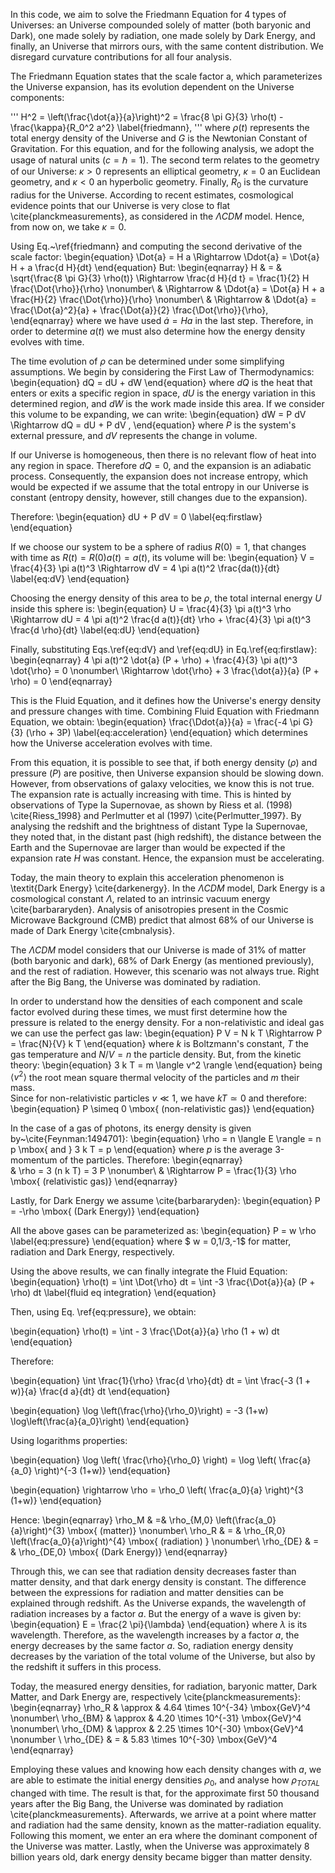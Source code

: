 In this code, we aim to solve the Friedmann Equation for 4 types of Universes: an Universe compounded solely of matter (both baryonic and Dark), one made solely by radiation, one made solely
by Dark Energy, and finally, an Universe that mirrors ours, with the same content distribution. We disregard curvature contributions for all four analysis.

The Friedmann Equation states that the scale factor a, which parameterizes the Universe expansion, has its evolution dependent on the Universe components:

'''
    H^2 = \left(\frac{\dot{a}}{a}\right)^2 = \frac{8 \pi G}{3} \rho(t) - \frac{\kappa}{R_0^2 a^2} \label{friedmann},
'''
where $\rho(t)$ represents the total energy density of the Universe and $G$ is the Newtonian Constant of Gravitation. For this equation, and for the following analysis, we adopt the usage of natural units ($c = \hbar = 1$). The second term relates to the geometry of our Universe: $\kappa > 0$ represents an elliptical geometry, $\kappa = 0$ an Euclidean geometry, and $\kappa < 0$ an hyperbolic geometry. Finally, $R_0$ is the curvature radius for the Universe. According to recent estimates, cosmological evidence points that our Universe is very close to flat \cite{planckmeasurements}, as considered in the $\Lambda CDM$ model. Hence, from now on, we take $\kappa = 0$.

Using Eq.~\ref{friedmann} and computing the second derivative of the scale factor:
\begin{equation}
    \Dot{a} = H a \Rightarrow \Ddot{a} = \Dot{a} H + a \frac{d H}{dt}
\end{equation}
But:
\begin{eqnarray}
    H & = & \sqrt{\frac{8 \pi G}{3} \rho(t)} \Rightarrow \frac{d H}{d t} = \frac{1}{2} H \frac{\Dot{\rho}}{\rho} \nonumber\\
    & \Rightarrow & \Ddot{a} = \Dot{a} H + a \frac{H}{2} \frac{\Dot{\rho}}{\rho} \nonumber\\
    & \Rightarrow & \Ddot{a} = \frac{\Dot{a}^2}{a} + \frac{\Dot{a}}{2} \frac{\Dot{\rho}}{\rho},
\end{eqnarray}
where we have used $\Dot{a} = H a$ in the last step. Therefore, in order to determine $a(t)$ we must also determine how the energy density evolves with time.

The time evolution of $\rho$ can be determined under some simplifying assumptions. We begin by considering the First Law of Thermodynamics:
\begin{equation}
    dQ = dU + dW
\end{equation}
where $dQ$ is the heat that enters or exits a specific region in space, $dU$ is the energy variation in this determined region, and $dW$ is the work made inside this area. If we consider this volume to be expanding, we can write:
\begin{equation}
    dW = P dV \Rightarrow dQ = dU + P dV ,
\end{equation}
where $P$ is the system's external pressure, and $dV$ represents the change in volume.

If our Universe is homogeneous, then there is no relevant flow of heat into any region in space. Therefore $dQ = 0$, and the expansion is an adiabatic process. Consequently, the expansion does not increase entropy, which would be expected if we assume that the total entropy in our Universe is constant (entropy density, however, still changes due to the expansion).

Therefore:
\begin{equation}
    dU + P dV = 0 \label{eq:firstlaw}
\end{equation}

If we choose our system to be a sphere of radius $R(0) = 1$, that changes with time as $R(t) = R(0) a(t) = a(t)$, its volume will be:
\begin{equation}
    V = \frac{4}{3} \pi a(t)^3 \Rightarrow dV = 4 \pi a(t)^2 \frac{da(t)}{dt} \label{eq:dV}
\end{equation}

Choosing the energy density of this area to be $\rho$, the total internal energy $U$ inside this sphere is:
\begin{equation}
    U = \frac{4}{3} \pi a(t)^3 \rho \Rightarrow dU = 4 \pi a(t)^2 \frac{d a(t)}{dt} \rho + \frac{4}{3} \pi a(t)^3 \frac{d \rho}{dt} \label{eq:dU}
\end{equation}

Finally, substituting Eqs.\ref{eq:dV} and \ref{eq:dU} in Eq.\ref{eq:firstlaw}:
\begin{eqnarray}
    4 \pi a(t)^2 \dot{a} (P + \rho) + \frac{4}{3} \pi a(t)^3 \dot{\rho} = 0 \nonumber\\
    \Rightarrow \dot{\rho} + 3 \frac{\dot{a}}{a} (P + \rho) = 0 
\end{eqnarray}

This is the Fluid Equation, and it defines how the Universe's energy density and pressure changes with time. Combining Fluid Equation with Friedmann Equation, we obtain:
\begin{equation}
    \frac{\Ddot{a}}{a} = \frac{-4 \pi G}{3} (\rho + 3P) \label{eq:acceleration}
\end{equation}
which determines how the Universe acceleration evolves with time.

From this equation, it is possible to see that, if both energy density ($\rho$) and pressure ($P$) are positive, then Universe expansion should be slowing down. However, from observations of galaxy velocities, we know this is not true. The expansion rate is actually increasing with time.
This is hinted by observations of Type Ia Supernovae, as shown by Riess et al. (1998) \cite{Riess_1998} and Perlmutter et al (1997) \cite{Perlmutter_1997}. By analysing the redshift and the brightness of distant Type Ia Supernovae, they noted that, in the distant past (high redshift), the distance between the Earth and the Supernovae are larger than would be expected if the expansion rate $H$ was constant. Hence, the expansion must be accelerating.

Today, the main theory to explain this acceleration phenomenon is \textit{Dark Energy} \cite{darkenergy}. In the $\Lambda CDM$ model, Dark Energy is a cosmological constant $\Lambda$, related to an intrinsic vacuum energy \cite{barbararyden}. Analysis of anisotropies present in the Cosmic Microwave Background (CMB) predict that almost 68$\%$ of our Universe is made of Dark Energy \cite{cmbnalysis}.

The $\Lambda CDM$ model considers that our Universe is made of 31$\%$ of matter (both baryonic and dark), 68$\%$ of Dark Energy (as mentioned previously), and the rest of radiation. However, this scenario was not always true. Right after the Big Bang, the Universe was dominated by radiation. 

In order to understand how the densities of each component and scale factor evolved during these times, we must first determine how the pressure is related to the energy density. For a non-relativistic and ideal gas  we can use the perfect gas law:
\begin{equation}
    P V = N k T \Rightarrow P = \frac{N}{V} k T
\end{equation}
where $k$ is Boltzmann's constant, $T$ the gas temperature and $N/V = n$ the particle density. But, from the kinetic theory:
\begin{equation}
    3 k T = m \langle v^2 \rangle 
\end{equation}
being $\langle v^2 \rangle$ the root mean square thermal velocity of the particles and $m$ their mass.  
Since for non-relativistic particles $v \ll 1$, we have $k T \simeq 0$ and therefore:
\begin{equation}
    P \simeq 0 \mbox{ (non-relativistic gas)}
\end{equation}


In the case of a gas of photons, its energy density is given by~\cite{Feynman:1494701}:
\begin{equation}
    \rho = n \langle E \rangle = n p \mbox{ and } 3 k T = p
\end{equation}
where $p$ is the average 3-momentum of the particles. Therefore:
\begin{eqnarray}    
    & \rho = 3 (n k T)  = 3 P \nonumber\\
    & \Rightarrow P = \frac{1}{3} \rho \mbox{ (relativistic gas)}
\end{eqnarray}

Lastly, for Dark Energy we assume \cite{barbararyden}:
\begin{equation}
    P = -\rho \mbox{ (Dark Energy)}
\end{equation}

All the above gases can be parameterized as:
\begin{equation}
    P = w \rho \label{eq:pressure}
\end{equation}
where $ w = 0,1/3,-1$ for matter, radiation and Dark Energy, respectively.


Using the above results, we can finally integrate the Fluid Equation:
\begin{equation}
    \rho(t) = \int \Dot{\rho} dt = \int -3 \frac{\Dot{a}}{a} (P + \rho) dt \label{fluid eq integration}
\end{equation}

Then, using Eq. \ref{eq:pressure}, we obtain:

\begin{equation}
    \rho(t) = \int - 3 \frac{\Dot{a}}{a} \rho (1 + w) dt
\end{equation}

Therefore:

\begin{equation}
    \int \frac{1}{\rho} \frac{d \rho}{dt} dt = \int \frac{-3 (1 + w)}{a} \frac{d a}{dt} dt
\end{equation}


\begin{equation}
    \log \left(\frac{\rho}{\rho_0}\right) = -3 (1+w) \log\left(\frac{a}{a_0}\right)
\end{equation}

Using logarithms properties:

\begin{equation}
    \log \left( \frac{\rho}{\rho_0} \right) = \log \left( \frac{a}{a_0} \right)^{-3 (1+w)}
\end{equation}

\begin{equation}
    \rightarrow \rho = \rho_0 \left( \frac{a_0}{a} \right)^{3 (1+w)}
\end{equation}

Hence:
\begin{eqnarray}
    \rho_M & =&  \rho_{M,0} \left(\frac{a_0}{a}\right)^{3} \mbox{ (matter)} \nonumber\\
    \rho_R & = & \rho_{R,0} \left(\frac{a_0}{a}\right)^{4}  \mbox{ (radiation) } \nonumber\\
    \rho_{DE} & = & \rho_{DE,0} \mbox{ (Dark Energy)}
\end{eqnarray}

Through this, we can see that radiation density decreases faster than matter density, and that dark energy density is constant.
The difference between the expressions for radiation and matter densities can be explained through redshift. As the Universe expands, the wavelength of radiation increases by a factor $a$. But the energy of a wave is given by:
\begin{equation}
    E = \frac{2 \pi}{\lambda}
\end{equation}
where $\lambda$ is its wavelength. Therefore, as the wavelength increases by a factor $a$, the energy decreases by the same factor $a$. So, radiation energy density decreases by the variation of the total volume of the Universe, but also by the redshift it suffers in this process.

Today, the measured energy densities, for radiation, baryonic matter, Dark Matter, and Dark Energy are, respectively \cite{planckmeasurements}:
\begin{eqnarray}
    \rho_R & \approx & 4.64 \times 10^{-34} \mbox{GeV}^4 \nonumber\\
    \rho_{BM} & \approx & 4.20 \times 10^{-31} \mbox{GeV}^4 \nonumber\\
    \rho_{DM} & \approx & 2.25 \times 10^{-30} \mbox{GeV}^4 \nonumber \\
    \rho_{DE} & = & 5.83 \times 10^{-30} \mbox{GeV}^4
\end{eqnarray}

Employing these values and knowing how each density changes with $a$, we are able to estimate the initial energy densities $\rho_0$, and analyse how $\rho_{TOTAL}$ changed with time.
The result is that, for the approximate first 50 thousand years after the Big Bang, the Universe was dominated by radiation \cite{planckmeasurements}. Afterwards, we arrive at a point where matter and radiation had the same density, known as the matter-radiation equality. Following this moment, we enter an era where the dominant component of the Universe was matter. Lastly, when the Universe was approximately 8 billion years old, dark energy density became bigger than matter density.

